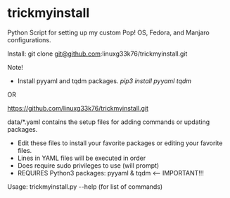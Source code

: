 # trickmyinstall
Python Script for setting up my custom Pop! OS, Fedora, and Manjaro configurations.

Install:  git clone git@github.com:linuxg33k76/trickmyinstall.git 

Note!
- Install pyyaml and tqdm packages.  *pip3 install pyyaml tqdm*

OR

https://github.com/linuxg33k76/trickmyinstall.git

data/*.yaml contains the setup files for adding commands or updating packages.
- Edit these files to install your favorite packages or editing your favorite files.
- Lines in YAML files will be executed in order
- Does require sudo privileges to use (will prompt)
- REQUIRES Python3 packages: pyyaml & tqdm <-- IMPORTANT!!!

Usage:  trickmyinstall.py --help (for list of commands)


